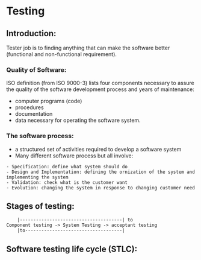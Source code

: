 # Testing
## Introduction:
Tester job is to finding anything that can make the software better (functional and non-functional requirement).
### Quality of Software:
ISO definition (from ISO 9000-3) lists four components necessary to assure the quality of the software development process and years of maintenance:
- computer programs (code)
- procedures
- documentation
- data necessary for operating the software system.

### The software process:
- a structured set of activities required to develop a software system
- Many different software process but all involve:
```
- Specification: define what system should do
- Design and Implementation: defining the ornization of the system and implementing the system
- Validation: check what is the customer want 
- Evolution: changing the system in response to changing customer need 
```
## Stages of testing:
```
	|--------------------------------------| to
Component testing -> System Testing -> acceptant testing
	|to------------------------------------|
```

## Software testing life cycle (STLC):